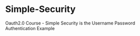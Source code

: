 # Simple-Security
Oauth2.0 Course - Simple Security is the Username Password Authentication Example
